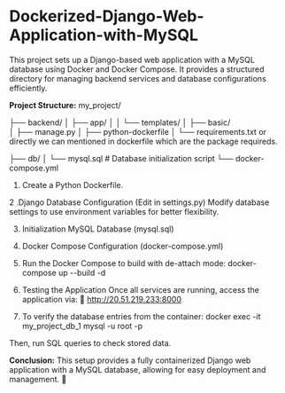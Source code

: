 # Dockerized-Django-Web-Application-with-MySQL

This project sets up a Django-based web application with a MySQL database using Docker and Docker Compose. It provides a structured directory for managing backend services and database configurations efficiently.

**Project Structure:**
my_project/

├── backend/
│   ├── app/
│   │   └── templates/
│   ├── basic/         
│   ├── manage.py
│   ├── python-dockerfile
│   └── requirements.txt or directly we can mentioned in dockerfile which are the package requireds. 

├── db/
│   └── mysql.sql  # Database initialization script
└── docker-compose.yml

1. Create a Python Dockerfile.

2 .Django Database Configuration (Edit in settings.py)
Modify database settings to use environment variables for better flexibility.

3. Initialization MySQL Database (mysql.sql)

4. Docker Compose Configuration (docker-compose.yml)

5. Run the Docker Compose to build with de-attach mode:
docker-compose up --build -d

6. Testing the Application
Once all services are running, access the application via:
🔗 http://20.51.219.233:8000

7. To verify the database entries from the container:
docker exec -it my_project_db_1 mysql -u root -p

Then, run SQL queries to check stored data.

**Conclusion:**
This setup provides a fully containerized Django web application with a MySQL database, allowing for easy deployment and management. 🚀

